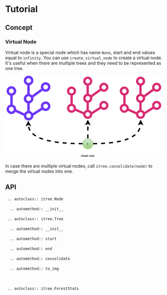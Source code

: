 # Tutorial

## Concept

### Virtual Node

Virtual node is a special node which has name `None`, start and end values equal to `infinity`. You can use `create_virtual_node` to create a virtual node. It's useful when there are multiple trees and they need to be represented as one tree.

![](itree_vnode.png)

In case there are multiple virtual nodes, call `itree.consolidate(node)` to merge the virtual nodes into one.

## API

```eval_rst
 .. autoclass:: itree.Node

  .. automethod:: __init__

 .. autoclass:: itree.Tree

  .. automethod:: __init__

  .. automethod:: start

  .. automethod:: end

  .. automethod:: consolidate

  .. automethod:: to_img



 .. autoclass:: itree.ForestStats

```

